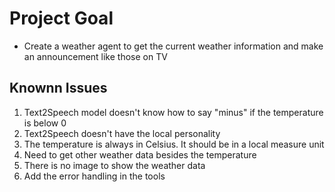 # Project Goal

* Create a weather agent to get the current weather information and make an announcement like those on TV

## Knownn Issues

1. Text2Speech model doesn't know how to say "minus" if the temperature is below 0
2. Text2Speech doesn't have the local personality
3. The temperature is always in Celsius. It should be in a local measure unit
4. Need to get other weather data besides the temperature
5. There is no image to show the weather data
6. Add the error handling in the tools
